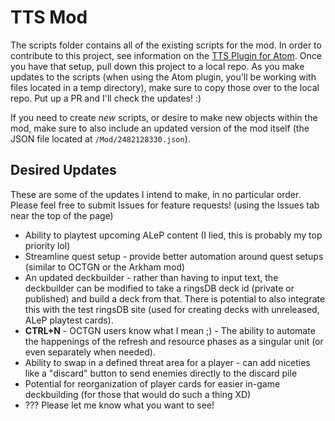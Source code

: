 # TTS Mod

The scripts folder contains all of the existing scripts for the mod. In order to contribute to this project, see information on the [TTS Plugin for Atom](https://api.tabletopsimulator.com/atom/). Once you have that setup, pull down this project to a local repo. As you make updates to the scripts (when using the Atom plugin, you'll be working with files located in a temp directory), make sure to copy those over to the local repo. Put up a PR and I'll check the updates! :)

If you need to create *new* scripts, or desire to make new objects within the mod, make sure to also include an updated version of the mod itself (the JSON file located at `/Mod/2482128330.json`).


## Desired Updates

These are some of the updates I intend to make, in no particular order. Please feel free to submit Issues for feature requests! (using the Issues tab near the top of the page)

* Ability to playtest upcoming ALeP content (I lied, this is probably my top priority lol)
* Streamline quest setup - provide better automation around quest setups (similar to OCTGN or the Arkham mod)
* An updated deckbuilder - rather than having to input text, the deckbuilder can be modified to take a ringsDB deck id (private or published) and build a deck from that. There is potential to also integrate this with the test ringsDB site (used for creating decks with unreleased, ALeP playtest cards).
* **CTRL+N** - OCTGN users know what I mean ;) - The ability to automate the happenings of the refresh and resource phases as a singular unit (or even separately when needed).
* Ability to swap in a defined threat area for a player - can add niceties like a "discard" button to send enemies directly to the discard pile
* Potential for reorganization of player cards for easier in-game deckbuilding (for those that would do such a thing XD)
* ??? Please let me know what you want to see!
